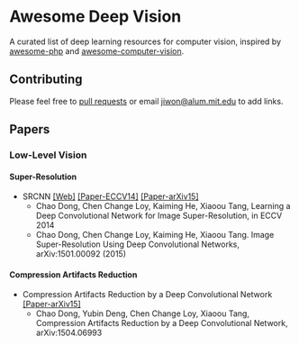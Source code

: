 # Awesome Deep Vision
A curated list of deep learning resources for computer vision, inspired by [awesome-php](https://github.com/ziadoz/awesome-php) and [awesome-computer-vision](https://github.com/jbhuang0604/awesome-computer-vision).

## Contributing
Please feel free to [pull requests](https://github.com/kjw0612/awesome-deep-vision/pulls) or email jiwon@alum.mit.edu to add links.

## Papers

### Low-Level Vision
#### Super-Resolution
 * SRCNN [[Web]](http://mmlab.ie.cuhk.edu.hk/projects/SRCNN.html) [[Paper-ECCV14]](http://personal.ie.cuhk.edu.hk/~ccloy/files/eccv_2014_deepresolution.pdf) [[Paper-arXiv15]](http://arxiv.org/pdf/1501.00092v1.pdf)
    * Chao Dong, Chen Change Loy, Kaiming He, Xiaoou Tang, Learning a Deep Convolutional Network for Image Super-Resolution, in ECCV 2014
    * Chao Dong, Chen Change Loy, Kaiming He, Xiaoou Tang. Image Super-Resolution Using Deep Convolutional Networks, arXiv:1501.00092 (2015)

#### Compression Artifacts Reduction
  * Compression Artifacts Reduction by a Deep Convolutional Network [[Paper-arXiv15]](http://arxiv.org/pdf/1504.06993v1)
    * Chao Dong, Yubin Deng, Chen Change Loy, Xiaoou Tang, Compression Artifacts Reduction by a Deep Convolutional Network, arXiv:1504.06993
